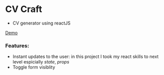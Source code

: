 # CV Craft

- CV generator using reactJS

[Demo](./public/assets/demo.png)

### Features:

- Instant updates to the user: in this project I took my react skills to next level espicially _state_, _props_
- Toggle form visiblity
